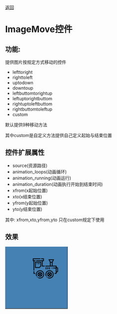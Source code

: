 [返回](../../README.md) 

# ImageMove控件

## 功能:

提供图片按规定方式移动的控件

* lefttoright
* righttoleft
* uptodown
* downtoup
* leftbuttomtorightup
* leftuptorightbuttom
* rightuptoleftbuttom
* rightbuttomtoleftup
* custom

默认提供9种移动方法

其中custom是自定义方法提供自己定义起始与结束位置

## 控件扩展属性

* source(资源路径)
* animation_loops(动画循环)
* animation_running(动画运行)
* animation_duration(动画执行开始到结束时间)
* xfrom(x起始位置)
* xto(x结束位置)
* yfrom(y起始位置)
* yto(y结束位置)

其中: 
xfrom,xto,yfrom,yto 只在custom规定下使用


## 效果
![ImageMove](../../gif/ImageMove.gif)